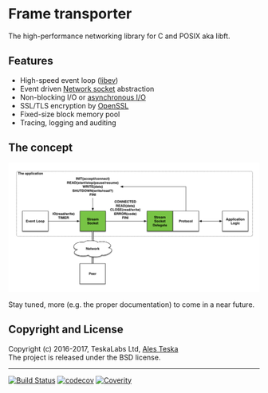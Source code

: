 # Frame transporter

The high-performance networking library for C and POSIX aka libft.

## Features

* High-speed event loop ([libev](http://software.schmorp.de/pkg/libev.html))
* Event driven [Network socket](https://en.wikipedia.org/wiki/Network_socket) abstraction
* Non-blocking I/O or [asynchronous I/O](https://en.wikipedia.org/wiki/Asynchronous_I/O)
* SSL/TLS encryption by [OpenSSL](https://www.openssl.org)
* Fixed-size block memory pool
* Tracing, logging and auditing


## The concept

![image](./doc/images/stream_socket.png)  

Stay tuned, more (e.g. the proper documentation) to come in a near future.


## Copyright and License

Copyright (c) 2016-2017, TeskaLabs Ltd, [Ales Teska](https://github.com/ateska)  
The project is released under the BSD license.

---
[![Build Status](https://travis-ci.org/TeskaLabs/Frame-Transporter.svg?branch=master)](https://travis-ci.org/TeskaLabs/Frame-Transporter)
[![codecov](https://codecov.io/gh/TeskaLabs/Frame-Transporter/branch/master/graph/badge.svg)](https://codecov.io/gh/TeskaLabs/Frame-Transporter)
[![Coverity](https://scan.coverity.com/projects/9946/badge.svg)](https://scan.coverity.com/projects/teskalabs-frame_transporter)
